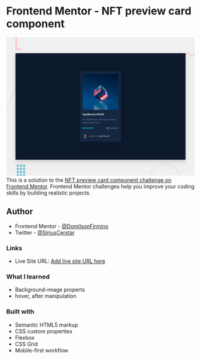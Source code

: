 # Frontend Mentor - NFT preview card component

![Design preview for the NFT preview card component coding challenge](./design/desktop-preview.jpg)
This is a solution to the [NFT preview card component challenge on Frontend Mentor](https://www.frontendmentor.io/challenges/nft-preview-card-component-SbdUL_w0U). Frontend Mentor challenges help you improve your coding skills by building realistic projects.

## Author

- Frontend Mentor - [@DomilsonFirmino](https://www.frontendmentor.io/profile/DomilsonFirmino)
- Twitter - [@SiriusCerstar](https://twitter.com/SiriusCerstar)

### Links

- Live Site URL: [Add live site URL here](https://your-live-site-url.com)

### What I learned

- Background-image properts
- hover, after manipulation

### Built with

- Semantic HTML5 markup
- CSS custom properties
- Flexbox
- CSS Grid
- Mobile-first workflow
